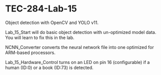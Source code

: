 # TEC-284-Lab-15
Object detection with OpenCV and YOLO v11.

Lab_15_Start will do basic object detection with un-optimized model data. You will learn to fix this in the lab.

NCNN_Converter converts the neural network file into one optimized for ARM-based processors.

Lab_15_Hardware_Control turns on an LED on pin 16 (configurable) if a human (ID:0) or a book (ID:73) is detected.
